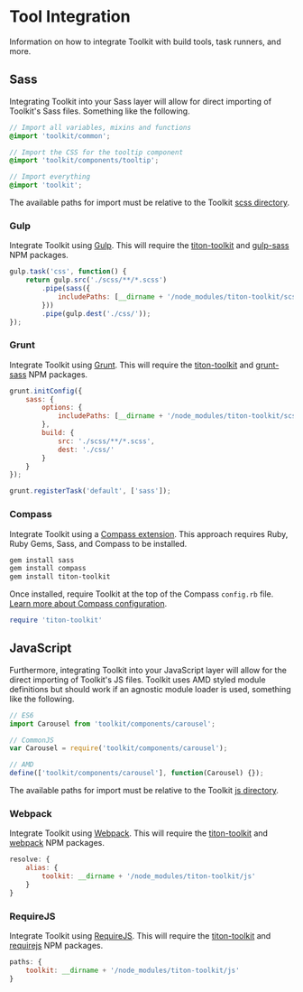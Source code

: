 # Tool Integration #

Information on how to integrate Toolkit with build tools, task runners, and more.

## Sass ##

Integrating Toolkit into your Sass layer will allow for direct importing of Toolkit's Sass files. Something like the following.

```scss
// Import all variables, mixins and functions
@import 'toolkit/common';

// Import the CSS for the tooltip component
@import 'toolkit/components/tooltip';

// Import everything
@import 'toolkit';
```

<div class="notice is-info">
    The available paths for import must be relative to the Toolkit <a href="https://github.com/titon/toolkit/tree/master/scss">scss directory</a>.
</div>

### Gulp ###

Integrate Toolkit using [Gulp](http://gulpjs.com/). This will require the [titon-toolkit](https://www.npmjs.com/package/titon-toolkit) and [gulp-sass](https://www.npmjs.com/package/gulp-sass) NPM packages.

```javascript
gulp.task('css', function() {
    return gulp.src('./scss/**/*.scss')
        .pipe(sass({
            includePaths: [__dirname + '/node_modules/titon-toolkit/scss']
        }))
        .pipe(gulp.dest('./css/'));
});
```

### Grunt ###

Integrate Toolkit using [Grunt](http://gruntjs.com/). This will require the [titon-toolkit](https://www.npmjs.com/package/titon-toolkit) and [grunt-sass](https://www.npmjs.com/package/grunt-sass) NPM packages.

```javascript
grunt.initConfig({
    sass: {
        options: {
            includePaths: [__dirname + '/node_modules/titon-toolkit/scss']
        },
        build: {
            src: './scss/**/*.scss',
            dest: './css/'
        }
    }
});

grunt.registerTask('default', ['sass']);
```

### Compass ###

Integrate Toolkit using a [Compass extension](http://compass-style.org/help/tutorials/extensions/). This approach requires Ruby, Ruby Gems, Sass, and Compass to be installed.

```bash
gem install sass
gem install compass
gem install titon-toolkit
```

Once installed, require Toolkit at the top of the Compass `config.rb` file. [Learn more about Compass configuration](http://compass-style.org/help/tutorials/configuration-reference/).

```ruby
require 'titon-toolkit'
```

## JavaScript ##

Furthermore, integrating Toolkit into your JavaScript layer will allow for the direct importing of Toolkit's JS files. Toolkit uses AMD styled module definitions but should work if an agnostic module loader is used, something like the following.

```javascript
// ES6
import Carousel from 'toolkit/components/carousel';

// CommonJS
var Carousel = require('toolkit/components/carousel');

// AMD
define(['toolkit/components/carousel'], function(Carousel) {});
```

<div class="notice is-info">
    The available paths for import must be relative to the Toolkit <a href="https://github.com/titon/toolkit/tree/master/js">js directory</a>.
</div>

### Webpack ###

Integrate Toolkit using [Webpack](http://webpack.github.io/). This will require the [titon-toolkit](https://www.npmjs.com/package/titon-toolkit) and [webpack](https://www.npmjs.com/package/webpack) NPM packages.

```javascript
resolve: {
    alias: {
        toolkit: __dirname + '/node_modules/titon-toolkit/js'
    }
}
```

### RequireJS ###

Integrate Toolkit using [RequireJS](http://requirejs.org). This will require the [titon-toolkit](https://www.npmjs.com/package/titon-toolkit) and [requirejs](https://www.npmjs.com/package/requirejs) NPM packages.

```javascript
paths: {
    toolkit: __dirname + '/node_modules/titon-toolkit/js'
}
```
